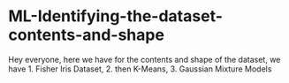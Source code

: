 # ML-Identifying-the-dataset-contents-and-shape
Hey everyone, here we have for the contents and shape of the dataset, we have 1. Fisher Iris Dataset, 2. then K-Means, 3. Gaussian Mixture Models
